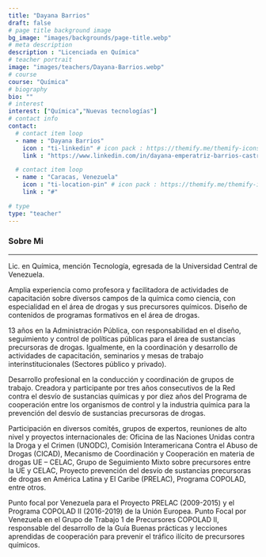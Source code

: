 ```yaml
---
title: "Dayana Barrios"
draft: false
# page title background image
bg_image: "images/backgrounds/page-title.webp"
# meta description
description : "Licenciada en Química"
# teacher portrait
image: "images/teachers/Dayana-Barrios.webp"
# course
course: "Química"
# biography
bio: ""
# interest
interest: ["Química","Nuevas tecnologías"]
# contact info
contact:
  # contact item loop
  - name : "Dayana Barrios"
    icon : "ti-linkedin" # icon pack : https://themify.me/themify-icons
    link : "https://www.linkedin.com/in/dayana-emperatriz-barrios-castro-92b228204"

  # contact item loop
  - name : "Caracas, Venezuela"
    icon : "ti-location-pin" # icon pack : https://themify.me/themify-icons
    link : "#"

# type
type: "teacher"
---
```


### Sobre Mi
------------

Lic. en Química, mención Tecnología, egresada de la Universidad Central de Venezuela.

Amplia experiencia como profesora y facilitadora de actividades de capacitación sobre diversos campos de la química como ciencia, con especialidad en el área de drogas y sus precursores químicos. Diseño de contenidos de programas formativos en el área de drogas.

13 años en la Administración Pública, con responsabilidad en el diseño, seguimiento y control de políticas públicas para el área de sustancias precursoras de drogas. Igualmente, en la coordinación y desarrollo de actividades de capacitación, seminarios y mesas de trabajo interinstitucionales (Sectores público y privado).

Desarrollo profesional en la conducción y coordinación de grupos de trabajo. Creadora y participante por tres años consecutivos de la Red contra el desvío de sustancias químicas y por diez años del Programa de cooperación entre los organismos de control y la industria química para la prevención del desvío de sustancias precursoras de drogas.

Participación en diversos comités, grupos de expertos, reuniones de alto nivel y proyectos internacionales de: Oficina de las Naciones Unidas contra la Droga y el Crimen (UNODC), Comisión Interamericana Contra el Abuso de Drogas (CICAD), Mecanismo de Coordinación y Cooperación en materia de drogas UE – CELAC, Grupo de Seguimiento Mixto sobre precursores entre la UE y CELAC, Proyecto prevención del desvío de sustancias precursoras de drogas en América Latina y El Caribe (PRELAC), Programa COPOLAD, entre otros.

Punto focal por Venezuela para el Proyecto PRELAC (2009-2015) y el Programa COPOLAD II (2016-2019) de la Unión Europea. Punto Focal por Venezuela en el Grupo de Trabajo 1 de Precursores COPOLAD II, responsable del desarrollo de la Guía Buenas prácticas y lecciones aprendidas de cooperación para prevenir el tráfico ilícito de precursores químicos.